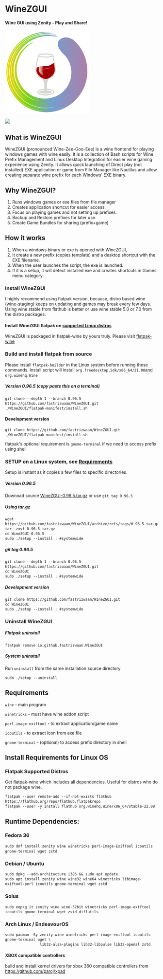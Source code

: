 # WineZGUI

#### Wine GUI using Zenity - Play and Share!

![](https://raw.githubusercontent.com/fastrizwaan/WineZGUI/main/assets/winezgui.svg)

![](https://github.com/fastrizwaan/WineZGUI/releases/download/0.96.1/winezgui-0.96.1.png)

## What is WineZGUI

WineZGUI (pronounced Wine-Zee-Goo-Eee) is a wine frontend for playing windows games with wine easily. It is a collection of Bash scripts for Wine Prefix Management and Linux Desktop Integration for easier wine gaming experience using Zenity. It allows quick launching of Direct play (not installed) EXE application or game from File Manager like Nautilus and allow creating separate wine prefix for each Windows' EXE binary.

## Why WineZGUI?

1. Runs windows games or exe files from file manager
2. Creates application shortcut for easier access.
3. Focus on playing games and not setting up prefixes.
4. Backup and Restore prefixes for later use.
5. Create Game Bundles for sharing (prefix+game)

## How it works

1. When a windows binary or exe is opened with WineZGUI, 
2. It create a new prefix (copies template) and a desktop shortcut with the EXE filename.
3. When the user launches the script, the exe is launched. 
4. If it is a setup, it will detect installed exe and creates shortcuts in Games menu category.

### Install WineZGUI

I highly recommend using flatpak version, because, distro based wine (wine-staging) keeps on updating and games may break every few days. Using wine stable from flathub is better or use wine stable 5.0 or 7.0 from the distro packages.

#### Install WineZGUI flatpak on [supported Linux distros](https://flatpak.org/setup/)

WineZGUI is packaged in flatpak-wine by yours truly. Please visit [flatpak-wine](https://github.com/fastrizwaan/flatpak-wine)

### Build and install flatpak from source

Please install `flatpak-builder` in the Linux system before running these commands. Install script will install `org.freedesktop.Sdk/x86_64/21.08`and `org.winehq.Wine`

##### Version 0.96.5 (copy paste this on a terminal)

```
git clone --depth 1 --branch 0.96.5 https://github.com/fastrizwaan/WineZGUI.git
./WineZGUI/flatpak-manifest/install.sh
```

#### Development version

```
git clone https://github.com/fastrizwaan/WineZGUI.git
./WineZGUI/flatpak-manifest/install.sh
```

flatpak's optional requirement is `gnome-terminal` if we need to access prefix using shell

### SETUP on a Linux system, see [Requirements](https://github.com/fastrizwaan/WineZGUI#requirements)

Setup is instant as it copies a few files to specific directories.

##### Version 0.96.5

Downoad source [WineZGUI-0.96.5.tar.gz](https://github.com/fastrizwaan/WineZGUI/archive/refs/tags/0.96.5.tar.gz) or use `git tag 0.96.5`

##### Using tar.gz

```
wget https://github.com/fastrizwaan/WineZGUI/archive/refs/tags/0.96.5.tar.gz
tar -zxvf 0.96.5.tar.gz
cd WineZGUI-0.96.5
sudo ./setup --install ; #systemwide
```

##### git tag 0.96.5

```
git clone --depth 1 --branch 0.96.5 https://github.com/fastrizwaan/WineZGUI.git
cd WineZGUI
sudo ./setup --install ; #systemwide
```

##### Development version

```
git clone https://github.com/fastrizwaan/WineZGUI.git
cd WineZGUI
sudo ./setup --install ; #systemwide
```

### Uninstall WineZGUI

##### Flatpak uninstall

```
flatpak remove io.github.fastrizwaan.WineZGUI
```

##### System  uninstall

Run `uninstall` from the same installation source directory

```
sudo ./setup --uninstall
```

## Requirements

`wine` - main program

`winetricks` - must have wine addon script

`perl‑image‑exiftool` - to extract application/game name

`icoutils` - to extract icon from exe file

`gnome-terminal` - (optional) to access prefix directory in shell

## Install Requirements for Linux OS

### Flatpak Supported Distros

Get [flatpak-wine](https://github.com/fastrizwaan/flatpak-wine/releases) which includes all dependencies. Useful for distros who do not package wine.

```
flatpak --user remote-add --if-not-exists flathub https://flathub.org/repo/flathub.flatpakrepo
flatpak --user -y install flathub org.winehq.Wine/x86_64/stable-22.08
```

## Runtime Dependencies:

### Fedora 36

`sudo dnf install zenity wine winetricks perl-Image-ExifTool icoutils gnome-terminal wget zstd`

### Debian / Ubuntu

```
sudo dpkg --add-architecture i386 && sudo apt update
sudo apt install zenity wine wine32 wine64 winetricks libimage-exiftool-perl icoutils gnome-terminal wget zstd
```

### Solus

```
sudo eopkg it zenity wine wine-32bit winetricks perl-image-exiftool icoutils gnome-terminal wget zstd diffutils
```

### Arch Linux / EndeavourOS

```
sudo pacman -Sy zenity wine winetricks perl-image-exiftool icoutils gnome-terminal wget \
                lib32-alsa-plugins lib32-libpulse lib32-openal zstd
```

#### XBOX compatible controllers

build and install kernel drivers for xbox 360 compatible controllers from https://github.com/paroj/xpad
